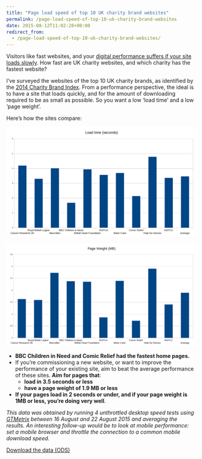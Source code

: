 ```yaml
---
title: "Page load speed of top 10 UK charity brand websites"
permalink: /page-load-speed-of-top-10-uk-charity-brand-websites
date: 2015-08-12T11:02:28+00:00
redirect_from:
  - /page-load-speed-of-top-10-uk-charity-brand-websites/
---
```


Visitors like fast websites, and your [digital performance suffers if your site loads slowly](http://www.martinlugton.com/page-load-speed-important-impact-site-speed-conversions-revenue/). How fast are UK charity websites, and which charity has the fastest website?

I’ve surveyed the websites of the top 10 UK charity brands, as identified by the [2014 Charity Brand Index](http://www.thirdsector.co.uk/cancer-research-uk-named-best-charity-brand-2014/communications/article/1309460). From a performance perspective, the ideal is to have a site that loads quickly, and for the amount of downloading required to be as small as possible. So you want a low ‘load time’ and a low ‘page weight’.

Here’s how the sites compare:

![Graph displaying load time of the top 10 UK charity brand websites](https://github.com/martinlugton/martinlugton.github.io/blob/main/images/Load-time-of-the-top-10-UK-charity-websites.png?raw=true)

![Graph displaying page weight of the top 10 UK charity brand websites](https://github.com/martinlugton/martinlugton.github.io/blob/main/images/Page-weight-of-the-top-10-UK-charity-websites.png?raw=true)

- **BBC Children in Need and Comic Relief had the fastest home pages.**
- If you’re commissioning a new website, or want to improve the performance of your existing site, aim to beat the average performance of these sites. **Aim for pages that**:
  - **load in 3.5 seconds or less**
  - **have a page weight of 1.9 MB or less**
- **If your pages load in 2 seconds or under, and if your page weight is 1MB or less, you’re doing very well**.

*This data was obtained by running 4 unthrottled desktop speed tests using [GTMetrix](http://www.gtmetrix.com/) between 16 August and 22 August 2015 and averaging the results. An interesting follow-up would be to look at mobile performance: set a mobile browser and throttle the connection to a common mobile download speed.*

[Download the data (ODS)](http://www.martinlugton.com/wp-content/uploads/2015/08/Page-load-speed-of-top-10-UK-charity-websites.ods)